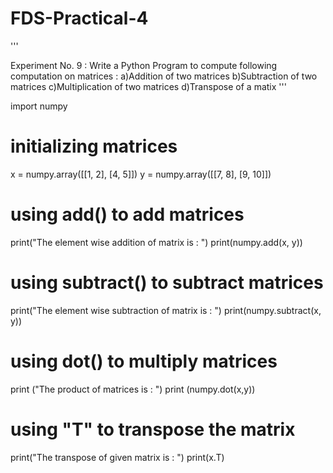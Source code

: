 # FDS-Practical-4
'''


Experiment No. 9 : Write a Python Program to compute following computation on matrices :
                   a)Addition of two matrices
                   b)Subtraction of two matrices
                   c)Multiplication of two matrices
                   d)Transpose of a matix
'''

import numpy

# initializing matrices
x = numpy.array([[1, 2], [4, 5]])
y = numpy.array([[7, 8], [9, 10]])

# using add() to add matrices
print("The element wise addition of matrix is : ")
print(numpy.add(x, y))

# using subtract() to subtract matrices
print("The element wise subtraction of matrix is : ")
print(numpy.subtract(x, y))

# using dot() to multiply matrices
print ("The product of matrices is : ")
print (numpy.dot(x,y))


# using "T" to transpose the matrix
print("The transpose of given matrix is : ")
print(x.T)


